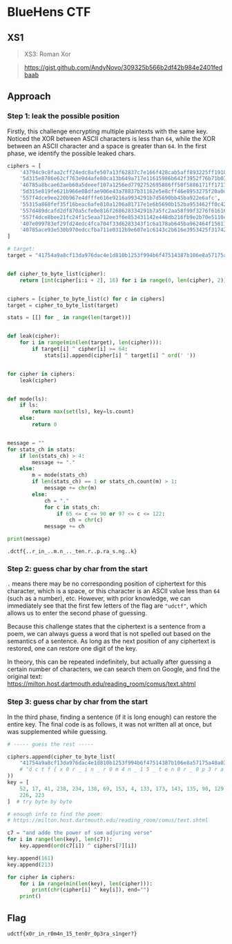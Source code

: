 # BlueHens CTF

## XS1

> XS3: Roman Xor

> https://gist.github.com/AndyNovo/309325b566b2df42b984e2401fedbaab

## Approach

### Step 1: leak the possible position

Firstly, this challenge encrypting multiple plaintexts with the same key. Noticed the XOR between ASCII characters is less than `64`, while the XOR between an ASCII character and a space is greater than `64`. In the first phase, we identify the possible leaked chars.

```python
ciphers = [
    '43794c9c8faa2cff24edc8afe507a13f62837c7e166f428cab5aff893225ff19104bc8754c1c09',
    '5d315e8786e62cf763e9d4afe80ca13b649a717e11615986b642f3952f76b71b0342c4',
    '46785a8bcae62aeb60a5deeef107a1256ed7792752695886ff50f5886171ff1717',
    '5d315e819fe621b966e08dfae906e43a78837b31162e5e8cff46e8953275f20a0d5ad23d4712144c',
    '557f4dce9ee220b967e4dfffe616e9216a9934291b7d5690bb45ba922e6afc',
    '55315a868fef35f16beac6afe810a1206a81717e1e6b5690b152ba953462ff0c424acd6e0307055a81b93590c1fe',
    '557d489dcafd2df870a5cfe0e816f268628334291b7a5fc2aa58f99f3276f616160fc27c5116',
    '557f4dce8bee21fc24f1c5eaa712ee3f6e853431142e448db216fb9e2b70e5110c48816b46011e5a',
    '407e099783ef29fd24edc4fca704f33d6283343f1c6a178ab645ba962464f1581147c0714f530350d5f53690dee6',
    '40785ace93e530b970edccfba711e0312b9e607e1c6143c2b616e3953425f317425bc9780317085ac5a6',
]

# target:
target = "41754a9a8cf13da976dac4e1d810b1253f994b6f47514387b106e8a57175a40a0370d22c4d14084d9ea8"


def cipher_to_byte_list(cipher):
    return [int(cipher[i:i + 2], 16) for i in range(0, len(cipher), 2)]


ciphers = [cipher_to_byte_list(c) for c in ciphers]
target = cipher_to_byte_list(target)

stats = [[] for _ in range(len(target))]


def leak(cipher):
    for i in range(min(len(target), len(cipher))):
        if target[i] ^ cipher[i] >= 64:
            stats[i].append(cipher[i] ^ target[i] ^ ord(' '))


for cipher in ciphers:
    leak(cipher)


def mode(ls):
    if ls:
        return max(set(ls), key=ls.count)
    else:
        return 0


message = ""
for stats_ch in stats:
    if len(stats_ch) > 4:
        message += "."
    else:
        m = mode(stats_ch)
        if len(stats_ch) == 1 or stats_ch.count(m) > 1:
            message += chr(m)
        else:
            ch = "."
            for c in stats_ch:
                if 65 <= c <= 90 or 97 <= c <= 122:
                    ch = chr(c)
            message += ch

print(message)
```

```
.dctf{..r_in_..m.n_.._ten.r..p.ra_s.ng..k}
```

### Step 2: guess char by char from the start

`.` means there may be no corresponding position of ciphertext for this character, which is a space, or this character is an ASCII value less than `64` (such as a number), etc. However, with prior knowledge, we can immediately see that the first few letters of the flag are `"udctf"`, which allows us to enter the second phase of guessing.

Because this challenge states that the ciphertext is a sentence from a poem, we can always guess a word that is not spelled out based on the semantics of a sentence. As long as the next position of any ciphertext is restored, one can restore one digit of the key.

In theory, this can be repeated indefinitely, but actually after guessing a certain number of characters, we can search them on Google, and find the original text: https://milton.host.dartmouth.edu/reading_room/comus/text.shtml

### Step 3: guess char by char from the start

In the third phase, finding a sentence (if it is long enough) can restore the entire key. The final code is as follows, it was not written all at once, but was supplemented while guessing.

```python
# ----- guess the rest -----

ciphers.append(cipher_to_byte_list(
    "41754a9a8cf13da976dac4e1d810b1253f994b6f47514387b106e8a57175a40a0370d22c4d14084d9ea8"  # target
    # "d c t f { x 0 r _ i n _ r 0 m 4 n _ 1 5 _ t e n 0 r _ 0 p 3 r a _ s 1 n g e r ? } "
))
key = [
    52, 17, 41, 238, 234, 138, 69, 153, 4, 133, 173, 143, 135, 98, 129, 72, 11, 247, 20, 94, 114, 14, 55,
    226, 223
]  # try byte by byte

# enough info to find the poem:
# https://milton.host.dartmouth.edu/reading_room/comus/text.shtml

c7 = "and adde the power of som adjuring verse"
for i in range(len(key), len(c7)):
    key.append(ord(c7[i]) ^ ciphers[7][i])

key.append(161)
key.append(213)

for cipher in ciphers:
    for i in range(min(len(key), len(cipher))):
        print(chr(cipher[i] ^ key[i]), end="")
    print()
```

## Flag

```
udctf{x0r_in_r0m4n_15_ten0r_0p3ra_s1nger?}
```
